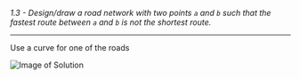 *1.3 - Design/draw a road network with two points `a` and `b` such that the fastest route between `a` and `b` is not the shortest route.*  
***

Use a curve for one of the roads  

![Image of Solution](https://github.com/jonathantorres/adm/blob/master/ch1/img/1-3.png)
